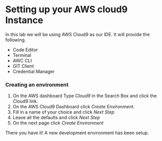# Setting up your AWS cloud9 Instance

In this lab we will be using AWS Cloud9 as our IDE. It will provide the following.
- Code Editor
- Terminal
- AWC CLI
- GIT Client
- Credential Manager

### Creating an environment
1. On the AWS dashboard Type _Cloud9_ in the Search Box and click the Cloud9 link.
2. On the AWS Cloud9 Dashboard click *Create Environment*.
3. Fill in a name of your choice and click *Next Step*
4. Leave all the defaults and click *Next Step*
5. On the next page click *Create Environment*


There you have it! A new development environment has been setup.
